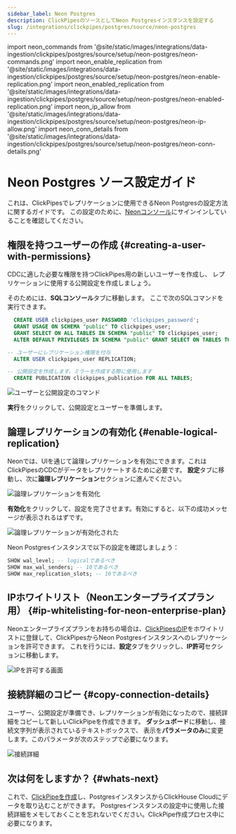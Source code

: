 ```yaml
---
sidebar_label: Neon Postgres
description: ClickPipesのソースとしてNeon Postgresインスタンスを設定する
slug: /integrations/clickpipes/postgres/source/neon-postgres
---
```


import neon_commands from '@site/static/images/integrations/data-ingestion/clickpipes/postgres/source/setup/neon-postgres/neon-commands.png'
import neon_enable_replication from '@site/static/images/integrations/data-ingestion/clickpipes/postgres/source/setup/neon-postgres/neon-enable-replication.png'
import neon_enabled_replication from '@site/static/images/integrations/data-ingestion/clickpipes/postgres/source/setup/neon-postgres/neon-enabled-replication.png'
import neon_ip_allow from '@site/static/images/integrations/data-ingestion/clickpipes/postgres/source/setup/neon-postgres/neon-ip-allow.png'
import neon_conn_details from '@site/static/images/integrations/data-ingestion/clickpipes/postgres/source/setup/neon-postgres/neon-conn-details.png'


# Neon Postgres ソース設定ガイド

これは、ClickPipesでレプリケーションに使用できるNeon Postgresの設定方法に関するガイドです。
この設定のために、[Neonコンソール](https://console.neon.tech/app/projects)にサインインしていることを確認してください。

## 権限を持つユーザーの作成 {#creating-a-user-with-permissions}

CDCに適した必要な権限を持つClickPipes用の新しいユーザーを作成し、
レプリケーションに使用する公開設定を作成しましょう。

そのためには、**SQLコンソール**タブに移動します。
ここで次のSQLコマンドを実行できます。

```sql
  CREATE USER clickpipes_user PASSWORD 'clickpipes_password';
  GRANT USAGE ON SCHEMA "public" TO clickpipes_user;
  GRANT SELECT ON ALL TABLES IN SCHEMA "public" TO clickpipes_user;
  ALTER DEFAULT PRIVILEGES IN SCHEMA "public" GRANT SELECT ON TABLES TO clickpipes_user;

-- ユーザーにレプリケーション権限を付与
  ALTER USER clickpipes_user REPLICATION;

-- 公開設定を作成します。ミラーを作成する際に使用します
  CREATE PUBLICATION clickpipes_publication FOR ALL TABLES;
```

<img src={neon_commands} alt="ユーザーと公開設定のコマンド"/>

**実行**をクリックして、公開設定とユーザーを準備します。

## 論理レプリケーションの有効化 {#enable-logical-replication}
Neonでは、UIを通じて論理レプリケーションを有効にできます。これはClickPipesのCDCがデータをレプリケートするために必要です。
**設定**タブに移動し、次に**論理レプリケーション**セクションに進んでください。

<img src={neon_enable_replication} alt="論理レプリケーションを有効化"/>

**有効化**をクリックして、設定を完了させます。有効にすると、以下の成功メッセージが表示されるはずです。

<img src={neon_enabled_replication} alt="論理レプリケーションが有効化された"/>

Neon Postgresインスタンスで以下の設定を確認しましょう：
```sql
SHOW wal_level; -- logicalであるべき
SHOW max_wal_senders; -- 10であるべき
SHOW max_replication_slots; -- 10であるべき
```

## IPホワイトリスト（Neonエンタープライズプラン用） {#ip-whitelisting-for-neon-enterprise-plan}
Neonエンタープライズプランをお持ちの場合は、[ClickPipesのIP](../../index.md#list-of-static-ips)をホワイトリストに登録して、ClickPipesからNeon Postgresインスタンスへのレプリケーションを許可できます。
これを行うには、**設定**タブをクリックし、**IP許可**セクションに移動します。

<img src={neon_ip_allow} alt="IPを許可する画面"/>

## 接続詳細のコピー {#copy-connection-details}
ユーザー、公開設定が準備でき、レプリケーションが有効になったので、接続詳細をコピーして新しいClickPipeを作成できます。
**ダッシュボード**に移動し、接続文字列が表示されているテキストボックスで、
表示を**パラメータのみ**に変更します。このパラメータが次のステップで必要になります。

<img src={neon_conn_details} alt="接続詳細"/>

## 次は何をしますか？ {#whats-next}

これで、[ClickPipeを作成](../index.md)し、PostgresインスタンスからClickHouse Cloudにデータを取り込むことができます。
Postgresインスタンスの設定中に使用した接続詳細をメモしておくことを忘れないでください。ClickPipe作成プロセス中に必要になります。
